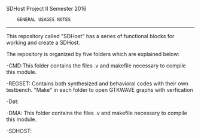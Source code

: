 SDHost Project		II Semester 2016  
							
		GENERAL USAGES NOTES			
--------------------------------------------------------
							
This repository called "SDHost" has a series of functional
blocks for working and create a SDHost.

The repository is organized by five folders which are
explained below:

-CMD:This folder contains the files .v and makefile
	  necessary to compile this module.

-REGSET: Contains both synthesized and behavioral codes with their
	 own testbench. "Make" in each folder to open 
	 GTKWAVE graphs with verfication

-Dat: 

-DMA: This folder contains the files .v and makefile
	  necessary to compile this module.

-SDHOST: 	
